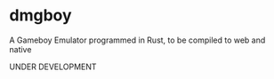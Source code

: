 # dmgboy
A Gameboy Emulator programmed in Rust, to be compiled to web and native

UNDER DEVELOPMENT

